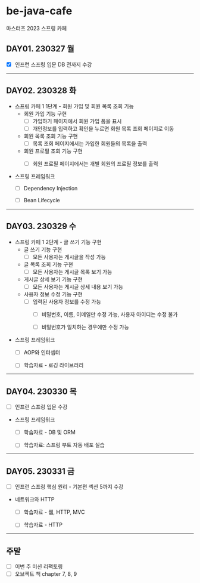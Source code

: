 # be-java-cafe
마스터즈 2023 스프링 카페 

## DAY01. 230327 월

- [x] 인프런 스프링 입문 DB 전까지 수강


---
## DAY02. 230328 화

- 스프링 카페 1 1단계 - 회원 가입 및 회원 목록 조회 기능
    - 회원 가입 기능 구현
        - [ ] 가입하기 페이지에서 회원 가입 폼을 표시
        - [ ] 개인정보를 입력하고 확인을 누르면 회원 목록 조회 페이지로 이동
    - 회원 목록 조회 기능 구현
        - [ ] 목록 조회 페이지에서는 가입한 회원들의 목록을 출력
    - 회원 프로필 조회 기능 구현
        - [ ] 회원 프로필 페이지에서는 개별 회원의 프로필 정보를 출력


- 스프링 프레임워크
    - [ ] Dependency Injection
    - [ ] Bean Lifecycle


---
## DAY03. 230329 수

- 스프링 카페 1 2단계 - 글 쓰기 기능 구현
    - 글 쓰기 기능 구현
        - [ ] 모든 사용자는 게시글을 작성 가능
    - 글 목록 조회 기능 구현
        - [ ] 모든 사용자는 게시글 목록 보기 가능
    - 게시글 상세 보기 기능 구현
        - [ ] 모든 사용자는 게시글 상세 내용 보기 가능
    - 사용자 정보 수정 기능 구현
        - [ ] 입력된 사용자 정보를 수정 가능
            - [ ] 비밀번호, 이름, 이메일만 수정 가능, 사용자 아이디는 수정 불가
            - [ ] 비밀번호가 일치하는 경우에만 수정 가능


- 스프링 프레임워크
    - [ ] AOP와 인터셉터
    - [ ] 학습자료 - 로깅 라이브러리


---
## DAY04. 230330 목

- [ ] 인프런 스프링 입문 수강


- 스프링 프레임워크
    - [ ] 학습자료 - DB 및 ORM
    - [ ] 학습자료: 스프링 부트 자동 배포 실습


---
## DAY05. 230331 금

- [ ] 인프런 스프링 핵심 원리 - 기본편 섹션 5까지 수강


- 네트워크와 HTTP
    - [ ] 학습자료 - 웹, HTTP, MVC
    - [ ] 학습자료 - HTTP


---
## 주말

- [ ] 이번 주 미션 리팩토링
- [ ] 오브젝트 책 chapter 7, 8, 9